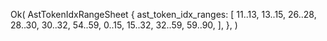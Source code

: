 Ok(
    AstTokenIdxRangeSheet {
        ast_token_idx_ranges: [
            11..13,
            13..15,
            26..28,
            28..30,
            30..32,
            54..59,
            0..15,
            15..32,
            32..59,
            59..90,
        ],
    },
)